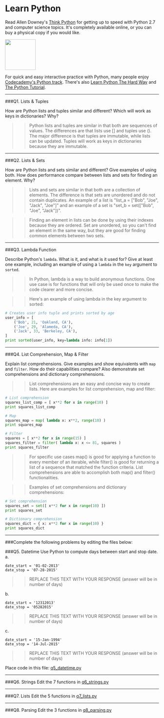 # Learn Python

Read Allen Downey's [Think Python](http://www.greenteapress.com/thinkpython/) for getting up to speed with Python 2.7 and computer science topics. It's completely available online, or you can buy a physical copy if you would like.

<a href="http://www.greenteapress.com/thinkpython/"><img src="img/think_python.png" style="width: 100px;" target="_blank"></a>

For quick and easy interactive practice with Python, many people enjoy [Codecademy's Python track](http://www.codecademy.com/en/tracks/python). There's also [Learn Python The Hard Way](http://learnpythonthehardway.org/book/) and [The Python Tutorial](https://docs.python.org/2/tutorial/).

---

###Q1. Lists &amp; Tuples

How are Python lists and tuples similar and different? Which will work as keys in dictionaries? Why?

>> Python lists and tuples are similar in that both are sequences of values. The differences are that lists use [] and tuples use (). The major difference is that tuples are immutable, while lists can be updated. Tuples will work as keys in dictionaries because they are immutable.

---

###Q2. Lists &amp; Sets

How are Python lists and sets similar and different? Give examples of using both. How does performance compare between lists and sets for finding an element. Why?

>> Lists and sets are similar in that both are a collection of elements. The difference is that sets are unordered and do not contain duplicates. An example of a list is "list_a = ["Bob", "Joe", "Jack", "Joe"]" and an example of a set is "set_b = set(["Bob", "Joe", "Jack"])".

>> Finding an element in lists can be done by using their indexes because they are ordered. Set are unordered, so you can't find an element in the same way, but they are good for finding common elements between two sets.

---

###Q3. Lambda Function

Describe Python's `lambda`. What is it, and what is it used for? Give at least one example, including an example of using a `lambda` in the `key` argument to `sorted`.

>> In Python, lambda is a way to build anonymous functions. One use case is for functions that will only be used once to make the code clearer and more concise.

>> Here's an example of using lambda in the key argument to sorted:

```python
# Creates user info tuple and prints sorted by age
user_info = [
    ('Bob', 21, 'Oakland, CA'),
    ('Joe', 29, 'Alameda, CA'),
    ('Jack', 33, 'Berkeley, CA'),
]
print sorted(user_info, key=lambda info: info[1])
```

---

###Q4. List Comprehension, Map &amp; Filter

Explain list comprehensions. Give examples and show equivalents with `map` and `filter`. How do their capabilities compare? Also demonstrate set comprehensions and dictionary comprehensions.

>> List comprehensions are an easy and concise way to create lists. Here are examples for list comprehension, map and filter:

```python
# List comprehension
squares_list_comp = [ x**2 for x in range(10) ]
print squares_list_comp

# Map
squares_map = map( lambda x: x**2, range(10) )
print squares_map

# Filter
squares = [ x**2 for x in range(15) ]
squares_filter = filter( lambda x: x <= 81, squares )
print squares_filter
```

>> For specific use cases map() is good for applying a function to every member of an iterable, while filter() is good for returning a list of a sequence that matched the function criteria. List comprehensions are able to accomplish both map() and filter() functionalities.

>> Examples of set comprehensions and dictionary comprehensions:

```python
# Set comprehension
squares_set = set([ x**2 for x in range(10) ])
print squares_set

# Dictionary comprehension
squares_dict = { x: x**2 for x in range(10) }
print squares_dict
```


---

###Complete the following problems by editing the files below:

###Q5. Datetime
Use Python to compute days between start and stop date.   
a.  

```
date_start = '01-02-2013'    
date_stop = '07-28-2015'
```

>> REPLACE THIS TEXT WITH YOUR RESPONSE (answer will be in number of days)

b.  
```
date_start = '12312013'  
date_stop = '05282015'  
```

>> REPLACE THIS TEXT WITH YOUR RESPONSE (answer will be in number of days)

c.  
```
date_start = '15-Jan-1994'      
date_stop = '14-Jul-2015'  
```

>> REPLACE THIS TEXT WITH YOUR RESPONSE  (answer will be in number of days)

Place code in this file: [q5_datetime.py](python/q5_datetime.py)

---

###Q6. Strings
Edit the 7 functions in [q6_strings.py](python/q6_strings.py)

---

###Q7. Lists
Edit the 5 functions in [q7_lists.py](python/q7_lists.py)

---

###Q8. Parsing
Edit the 3 functions in [q8_parsing.py](python/q8_parsing.py)





